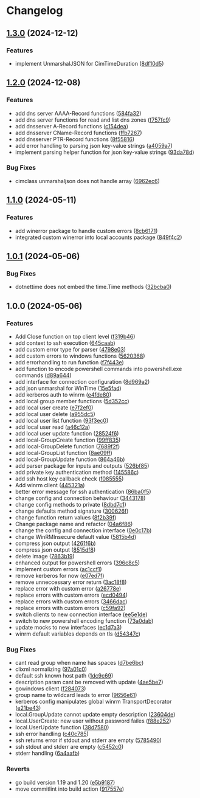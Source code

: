 # Changelog

## [1.3.0](https://github.com/d-strobel/gowindows/compare/v1.2.0...v1.3.0) (2024-12-12)


### Features

* implement UnmarshalJSON for CimTimeDuration ([8df10d5](https://github.com/d-strobel/gowindows/commit/8df10d5659264908b3d94e278f63cb0af0b398bd))

## [1.2.0](https://github.com/d-strobel/gowindows/compare/v1.1.0...v1.2.0) (2024-12-08)


### Features

* add dns server AAAA-Record functions ([584fa32](https://github.com/d-strobel/gowindows/commit/584fa323066786b3109708ea15bde2a30286d53f))
* add dns server functions for read and list dns zones ([f757fc9](https://github.com/d-strobel/gowindows/commit/f757fc9cb700bd2e7959394517d546090caf2c3b))
* add dnsserver A-Record functions ([c154dea](https://github.com/d-strobel/gowindows/commit/c154dea8f8b3704adb627ac1242bbfcc152541dc))
* add dnsserver CName-Record functions ([ffb7267](https://github.com/d-strobel/gowindows/commit/ffb72671af5d6e654e86bc0b7b59f9deaca57b39))
* add dnsserver PTR-Record functions ([8f55816](https://github.com/d-strobel/gowindows/commit/8f558162aabc52e7e230f627716d30a0b2993c61))
* add error handling to parsing json key-value strings ([a4059a7](https://github.com/d-strobel/gowindows/commit/a4059a7ad8ca681286a782e81ec01c7d2179153f))
* implement parsing helper function for json key-value strings ([93da78d](https://github.com/d-strobel/gowindows/commit/93da78dae2104859171546940be7a1e99fca7686))


### Bug Fixes

* cimclass unmarshaljson does not handle array ([6962ec6](https://github.com/d-strobel/gowindows/commit/6962ec6d7d13463083098036893727417d072df4))

## [1.1.0](https://github.com/d-strobel/gowindows/compare/v1.0.1...v1.1.0) (2024-05-11)


### Features

* add winerror package to handle custom errors ([8cb6171](https://github.com/d-strobel/gowindows/commit/8cb617194d0c50f2d89107d97daf475f7e0834a9))
* integrated custom winerror into local accounts package ([849f4c2](https://github.com/d-strobel/gowindows/commit/849f4c27a05b3c4a411afabe243c9ba43a3fee8f))

## [1.0.1](https://github.com/d-strobel/gowindows/compare/v1.0.0...v1.0.1) (2024-05-06)


### Bug Fixes

* dotnettime does not embed the time.Time methods ([32bcba0](https://github.com/d-strobel/gowindows/commit/32bcba09903d79c722d269a9566513525b66449a))

## 1.0.0 (2024-05-06)


### Features

* Add Close function on top client level ([f319b46](https://github.com/d-strobel/gowindows/commit/f319b4605eaa936922761e036fc6062408fbf7cc))
* add context to ssh execution ([645caab](https://github.com/d-strobel/gowindows/commit/645caabc4fc728ebfede9df16e7ed6739d63a9b0))
* add custom error type for parser ([4798e03](https://github.com/d-strobel/gowindows/commit/4798e034be709c90f562e64c93b971ab13a6ce24))
* add custom errors to windows functions ([5620368](https://github.com/d-strobel/gowindows/commit/56203686d9b6b8035ed002d55c3b675db9e6c3ab))
* add errorhandling to run function ([f7f443e](https://github.com/d-strobel/gowindows/commit/f7f443eda46fef926cc40d49f1c696e80779ef04))
* add function to encode powershell commands into powershell.exe commands ([d89a644](https://github.com/d-strobel/gowindows/commit/d89a644c9c07f49cc6cd61df5696ce23a489737f))
* add interface for connection configuration ([8d969a2](https://github.com/d-strobel/gowindows/commit/8d969a2b172cbdb4deffaa518cd998bcea2500b0))
* add json unmarshal for WinTime ([15e5fad](https://github.com/d-strobel/gowindows/commit/15e5fade06a3a37088c6885d9f1b0a31261025ff))
* add kerberos auth to winrm ([e4fde80](https://github.com/d-strobel/gowindows/commit/e4fde80dda2defa52fac5cfd0af8950e252d21d9))
* add local group member functions ([5d352cc](https://github.com/d-strobel/gowindows/commit/5d352cca7acba2b178f5e33bf69e67abe8794f3a))
* add local user create ([e7f2ef0](https://github.com/d-strobel/gowindows/commit/e7f2ef0979b4694b8935359ac0c89781cdfe3f16))
* add local user delete ([a955dc5](https://github.com/d-strobel/gowindows/commit/a955dc50cae49c433130cf2ee3e30b627b7e6bd1))
* add local user list function ([93f3ec0](https://github.com/d-strobel/gowindows/commit/93f3ec0ca18d6d93f4bb468aefd688e07810cc0d))
* add local user read ([a46c12a](https://github.com/d-strobel/gowindows/commit/a46c12abbe0b6c6524ae9f3f1d100abd7f8e89e2))
* add local user update function ([28524f6](https://github.com/d-strobel/gowindows/commit/28524f6ac83f70d0318fb1b3b2e8c8b24e785913))
* add local-GroupCreate function ([99ff835](https://github.com/d-strobel/gowindows/commit/99ff835af117d54bbc48b404c5cfd3cdacd951e2))
* add local-GroupDelete function ([7689f2f](https://github.com/d-strobel/gowindows/commit/7689f2facf4e51f282bf0ca54ca558fb31e6a929))
* add local-GroupList function ([8ae09ff](https://github.com/d-strobel/gowindows/commit/8ae09ff60b2df523d6dc2c218919d4e3b6146fb6))
* add local-GroupUpdate function ([864a46b](https://github.com/d-strobel/gowindows/commit/864a46b9029c663b11221275480ec72beabdd8c5))
* add parser package for inputs and outputs ([526bf85](https://github.com/d-strobel/gowindows/commit/526bf85eb763ab3531db59f36e90c06c4ec9eee4))
* add private key authentication method ([145586c](https://github.com/d-strobel/gowindows/commit/145586c7457615345e6267f0235f9b56c1cc21f0))
* add ssh host key callback check ([f085555](https://github.com/d-strobel/gowindows/commit/f0855553a155e5e0ee5ca0f9789147b3d39aa03e))
* Add winrm client ([445321a](https://github.com/d-strobel/gowindows/commit/445321ab4f6ff2126ebeaee81dd52b90dd989b31))
* better error message for ssh authentication ([86ba0f5](https://github.com/d-strobel/gowindows/commit/86ba0f5ce7527ad1cb180a277fee465395109fa1))
* change config and connection behaviour ([3443178](https://github.com/d-strobel/gowindows/commit/344317818d49a6a215923ac6fd3d0bb9b70d815f))
* change config methods to private ([8dbd7c1](https://github.com/d-strobel/gowindows/commit/8dbd7c129b2123cc6b51f8c7a1c1793aad159481))
* change defaults method signature ([300626f](https://github.com/d-strobel/gowindows/commit/300626fedc837eee56ae423dcc0893a839e6bc69))
* change function return values ([8f2b39f](https://github.com/d-strobel/gowindows/commit/8f2b39f68d92c60ee7e9cc666825c8f8cda27959))
* Change package name and refactor ([04a6f86](https://github.com/d-strobel/gowindows/commit/04a6f86462ce350fd5ed66d15294f3995504fa70))
* change the config and connection interface ([0e0c17b](https://github.com/d-strobel/gowindows/commit/0e0c17b4c75b8a3b77bea6bf7082297e20f5ab66))
* change WinRMInsecure default value ([5815b4d](https://github.com/d-strobel/gowindows/commit/5815b4d54a6b0e20217553cf41aa782d00f48aba))
* compress json output ([4261f6b](https://github.com/d-strobel/gowindows/commit/4261f6bd6ab2cc8d128e648bd369810205407ed6))
* compress json output ([8515df8](https://github.com/d-strobel/gowindows/commit/8515df8cc34b8d5747eff82602d84997a72f755c))
* delete image ([7863b19](https://github.com/d-strobel/gowindows/commit/7863b190c93834b4733ef69e2fd42e3a441e4723))
* enhanced output for powershell errors ([396c8c5](https://github.com/d-strobel/gowindows/commit/396c8c596ec2609f840fd3324bf9d1ce485a4790))
* implement custom errors ([ac1ccf1](https://github.com/d-strobel/gowindows/commit/ac1ccf1d870826e3078e5fb0e2cd21e6fd46d6aa))
* remove kerberos for now ([e07ed7f](https://github.com/d-strobel/gowindows/commit/e07ed7fd5494ae73b736c8e1678b096eb711bf88))
* remove unneccessary error return ([3ac18f8](https://github.com/d-strobel/gowindows/commit/3ac18f87521f99549acfb3269b79f2dde6edf4aa))
* replace error with custom error ([a26778e](https://github.com/d-strobel/gowindows/commit/a26778eddd3091972aee39656ba36e6c9774635f))
* replace errors with custom errors ([ecd0494](https://github.com/d-strobel/gowindows/commit/ecd049429c326e90eee80efdf389906e6001cb6c))
* replace errors with custom errors ([3466dac](https://github.com/d-strobel/gowindows/commit/3466dac0158e5057ab27bbdf5cf295864d0a4a2f))
* replace errors with custom errors ([c59fa92](https://github.com/d-strobel/gowindows/commit/c59fa92148cf0716f3967e9cb3f49628c9c71bf3))
* switch clients to new connection interface ([ee5e1de](https://github.com/d-strobel/gowindows/commit/ee5e1de233871c02b4dcc9a6cefa7631de0c8da9))
* switch to new powershell encoding function ([73a0dab](https://github.com/d-strobel/gowindows/commit/73a0dab3b2f55ee4ef85d2da57f8a588637f5a70))
* update mocks to new interfaces ([ec1d7a3](https://github.com/d-strobel/gowindows/commit/ec1d7a3571cb08c40a292310dddbedf2b7cfecd9))
* winrm default variables depends on tls ([d54347c](https://github.com/d-strobel/gowindows/commit/d54347c812bdc8ea7e7e13b14af76668d4e073a8))


### Bug Fixes

* cant read group when name has spaces ([d7be6bc](https://github.com/d-strobel/gowindows/commit/d7be6bc2ba9d13c63de054172d843765f90a8318))
* clixml normalizing ([97a01c0](https://github.com/d-strobel/gowindows/commit/97a01c06eceedbfe7fe45342f2337b26265e40d0))
* default ssh known host path ([1dc9c69](https://github.com/d-strobel/gowindows/commit/1dc9c69339a9a8ebacc9150372999fa2b551ff38))
* description param cant be removed with update ([4ae5be7](https://github.com/d-strobel/gowindows/commit/4ae5be70166bcb01990e8f29bfbc6035d616d480))
* gowindows client ([f284073](https://github.com/d-strobel/gowindows/commit/f28407355c042a2d80b0f41217ed05d65fa06e17))
* group name to wildcard leads to error ([9656e61](https://github.com/d-strobel/gowindows/commit/9656e6102a48658da6b3f2798e916c95b7bb868d))
* kerberos config manipulates global winrm TransportDecorator ([e21be43](https://github.com/d-strobel/gowindows/commit/e21be43ec91751e35fcc25f703a1a2275b7e6042))
* local.GroupUpdate cannot update empty description ([23604de](https://github.com/d-strobel/gowindows/commit/23604de252b90524e8086a02588f98a4be673509))
* local.UserCreate: new user without password failes ([f88e252](https://github.com/d-strobel/gowindows/commit/f88e2525282cc25b322fd1e6c00f04a1c02da10d))
* local.UserUpdate function ([38d7580](https://github.com/d-strobel/gowindows/commit/38d7580d57de48d5844e82e3e1dfb5151a7b817c))
* ssh error handling ([c40c785](https://github.com/d-strobel/gowindows/commit/c40c785e2ff42dda7be84d195aab3d729968ffc2))
* ssh returns error if stdout and stderr are empty ([5785490](https://github.com/d-strobel/gowindows/commit/57854903dd6b93c11e2dade6908fe428f0b070a4))
* ssh stdout and stderr are empty ([c5452c0](https://github.com/d-strobel/gowindows/commit/c5452c08b9fc1bf2e5ad8b38f52f38779f8ed8f8))
* stderr handling ([6a4aafb](https://github.com/d-strobel/gowindows/commit/6a4aafb772e4ffcf751f271d6681928ae5b973b2))


### Reverts

* go build version 1.19 and 1.20 ([e5b9187](https://github.com/d-strobel/gowindows/commit/e5b9187508244cf5299cf1e4647cc9cb97d4ccb3))
* move commitlint into build action ([917557e](https://github.com/d-strobel/gowindows/commit/917557e8d7595ca192c6e33ae3b1d44bffd37f3d))
